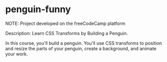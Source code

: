# penguin-funny

NOTE: Project developed on the freeCodeCamp platform

Description:
Learn CSS Transforms by Building a Penguin.

In this course, you'll build a penguin. You'll use CSS transforms to position and resize the parts of your penguin, create a background, and animate your work.
